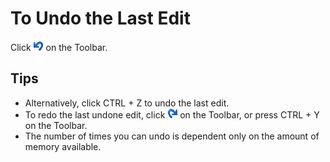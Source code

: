 # To Undo the Last Edit

Click
![Undo](../../images/editundo.gif) on
the Toolbar.

## Tips

- Alternatively, click CTRL + Z to undo the last edit.
- To redo the last undone edit, click
![Redo](../../images/editredo.gif)
on the Toolbar, or press CTRL + Y on
the Toolbar.
- The number of times you can undo is dependent only on the amount of memory
available.
